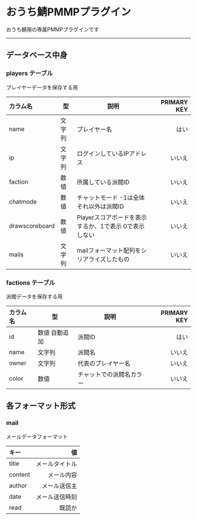# おうち鯖PMMPプラグイン

おうち鯖用の専属PMMPプラグインです

***

## データベース中身

### players テーブル
プレイヤーデータを保存する用

| カラム名 | 型 |  説明 | PRIMARY KEY |
|:-----------|------------|------------|------------:|
| name | 文字列 | プレイヤー名 | はい |
| ip | 文字列 | ログインしているIPアドレス | いいえ |
| faction | 数値 | 所属している派閥ID | いいえ |
| chatmode | 数値 | チャットモード -1は全体 それ以外は派閥ID | いいえ |
| drawscoreboard | 数値 | Playerスコアボードを表示するか、1で表示 0で表示しない | いいえ |
| mails | 文字列 | mailフォーマット配列をシリアライズしたもの | いいえ |

### factions テーブル
派閥データを保存する用

| カラム名 | 型 |  説明 | PRIMARY KEY |
|:-----------|------------|------------|------------:|
| id | 数値 自動追加 | 派閥ID | はい |
| name | 文字列 | 派閥名 | いいえ |
| owner | 文字列 | 代表のプレイヤー名 | いいえ |
| color | 数値 | チャットでの派閥名カラー | いいえ |

## 各フォーマット形式

### mail
メールデータフォーマット

| キー | 値 |
|:-----------|------------:|
| title | メールタイトル |
| content | メール内容 |
| author | メール送信主 |
| date | メール送信時刻 |
| read | 既読か |
